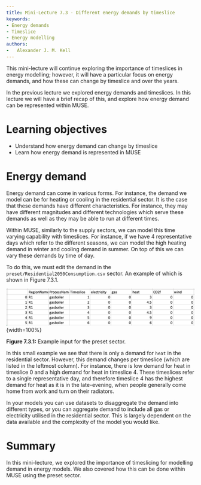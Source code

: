 ```yaml
---
title: Mini-Lecture 7.3 - Different energy demands by timeslice
keywords:
- Energy demands
- Timeslice
- Energy modelling
authors:
-   Alexander J. M. Kell
---
```


This mini-lecture will continue exploring the importance of timeslices in energy modelling; however, it will have a particular focus on energy demands, and how these can change by timeslice and over the years.

In the previous lecture we explored energy demands and timeslices. In this lecture we will have a brief recap of this, and explore how energy demand can be represented within MUSE.

# Learning objectives

- Understand how energy demand can change by timeslice
- Learn how energy demand is represented in MUSE

# Energy demand

Energy demand can come in various forms. For instance, the demand we model can be for heating or cooling in the residential sector. It is the case that these demands have different characteristics. For instance, they may have different magnitudes and different technologies which serve these demands as well as they may be able to run at different times.

Within MUSE, similarly to the supply sectors, we can model this time varying capability with timeslices. For instance, if we have 4 representative days which refer to the different seasons, we can model the high heating demand in winter and cooling demand in summer. On top of this we can vary these demands by time of day.

To do this, we must edit the demand in the `preset/Residential2050Consumption.csv` sector. An example of which is shown in Figure 7.3.1.

![](assets/Figure_7.1.1.png){width=100%}

**Figure 7.3.1:** Example input for the preset sector.

In this small example we see that there is only a demand for `heat` in the residential sector. However, this demand changes per timeslice (which are listed in the leftmost column). For instance, there is low demand for heat in timeslice 0 and a high demand for heat in timeslice 4. These timeslices refer to a single representative day, and therefore timeslice 4 has the highest demand for heat as it is in the late-evening, when people generally come home from work and turn on their radiators.

In your models you can use datasets to disaggregate the demand into different types, or you can aggregate demand to include all gas or electricity utilised in the residential sector. This is largely dependent on the data available and the complexity of the model you would like.

# Summary

In this mini-lecture, we explored the importance of timeslicing for modelling demand in energy models. We also covered how this can be done within MUSE using the preset sector.
